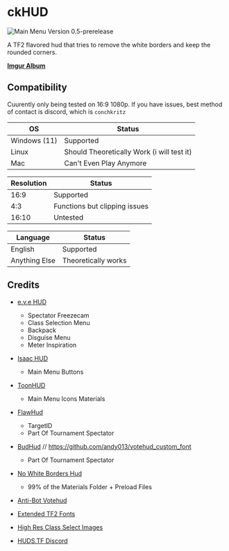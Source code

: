 # ckHUD

![Main Menu Version 0.5-prerelease](https://github.com/user-attachments/assets/e0debbde-19bd-4ce1-aeba-f36f8570adc3)

A TF2 flavored hud that tries to remove the white borders and keep the rounded corners.

[**Imgur Album**](https://imgur.com/a/oX2zvhA)

## Compatibility
Cuurently only being tested on 16:9 1080p. If you have issues, best method of contact is discord, which is `conchkritz`

| OS  | Status |
| ------------- | ------------- |
| Windows (11)  | Supported  |
| Linux  | Should Theoretically Work (i will test it) |
| Mac  | Can't Even Play Anymore |

| Resolution  | Status |
| ------------- | ------------- |
| 16:9  | Supported  |
| 4:3  | Functions but clipping issues |
| 16:10  | Untested  |

| Language  | Status |
| ------------- | ------------- |
| English  | Supported  |
| Anything Else  | Theoretically works  |

## Credits
* [e.v.e HUD](https://gamebanana.com/mods/26852)
  * Spectator Freezecam
  * Class Selection Menu
  * Backpack
  * Disguise Menu
  * Meter Inspiration

* [Isaac HUD](https://github.com/Xeletron/Isaac-Hud)
  * Main Menu Buttons

* [ToonHUD](https://toonhud.com/)
  * Main Menu Icons Materials
    
* [FlawHud](https://github.com/rbjaxter/budhud)
  * TargetID
  * Part Of Tournament Spectator
 
* [BudHud](https://github.com/CriticalFlaw/flawhud) // https://github.com/andy013/votehud_custom_font
  * Part Of Tournament Spectator
    
* [No White Borders Hud](https://gamebanana.com/mods/294682)
  * 99% of the Materials Folder + Preload Files
    
* [Anti-Bot Votehud](https://github.com/andy013/votehud_custom_font)

* [Extended TF2 Fonts](https://github.com/jakadak/TF2-extended-fonts)  
 
* [High Res Class Select Images](https://www.teamfortress.tv/52291/high-res-class-select-images)

* [HUDS.TF Discord](https://discord.com/invite/pc9ekye) 
